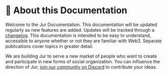 # 🌱 About this Documentation

Welcome to the Jur Documentation. This documentation will be updated regularly as new features are added. Updates will be tracked through a [changelog](CHANGELOG.md). This documentation is intended to be easy to understand, accessible to anyone whether or not they are familiar with Web3. Separate publications cover topics in greater detail.

We are building Jur to serve a new market of people who want to create and participate in new forms of social organization. You can influence the direction of Jur; [join our community on Discord](https://go.jur.io/doc2discord) to contribute your ideas.
